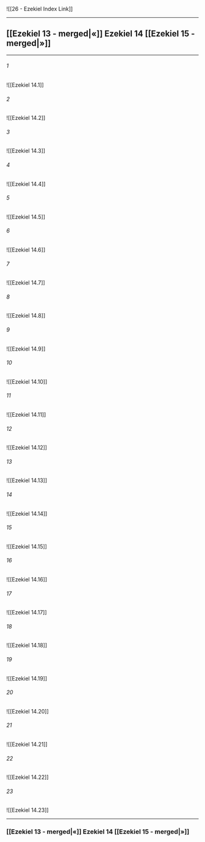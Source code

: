 ![[26 - Ezekiel Index Link]]

---
##  [[Ezekiel 13 - merged|«]] Ezekiel 14 [[Ezekiel 15 - merged|»]]

---

###### 1
![[Ezekiel 14.1]] 

###### 2
![[Ezekiel 14.2]] 

###### 3
![[Ezekiel 14.3]] 

###### 4
![[Ezekiel 14.4]]

###### 5 
![[Ezekiel 14.5]] 

###### 6
![[Ezekiel 14.6]] 

###### 7
![[Ezekiel 14.7]] 

###### 8
![[Ezekiel 14.8]] 

###### 9
![[Ezekiel 14.9]] 

###### 10
![[Ezekiel 14.10]] 

###### 11
![[Ezekiel 14.11]] 

###### 12
![[Ezekiel 14.12]]

###### 13
![[Ezekiel 14.13]] 

###### 14
![[Ezekiel 14.14]] 

###### 15
![[Ezekiel 14.15]]

###### 16
![[Ezekiel 14.16]] 

###### 17
![[Ezekiel 14.17]]

###### 18
![[Ezekiel 14.18]] 

###### 19
![[Ezekiel 14.19]] 

###### 20
![[Ezekiel 14.20]]

###### 21
![[Ezekiel 14.21]] 

###### 22
![[Ezekiel 14.22]] 

###### 23
![[Ezekiel 14.23]]


---
###  [[Ezekiel 13 - merged|«]] Ezekiel 14 [[Ezekiel 15 - merged|»]]